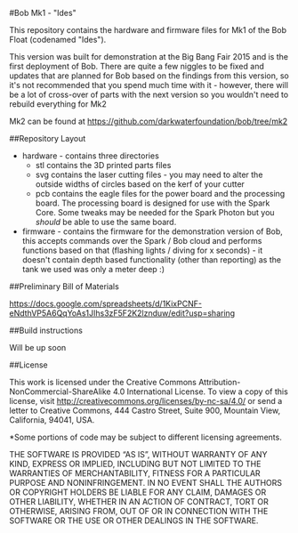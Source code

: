 #Bob Mk1 - "Ides"

This repository contains the hardware and firmware files for Mk1 of the Bob Float (codenamed "Ides").

This version was built for demonstration at the Big Bang Fair 2015 and is the first deployment of Bob. There are quite a few niggles to be fixed and updates that are planned for Bob based on the findings from this version, so it's not recommended that you spend much time with it - however, there will be a lot of cross-over of parts with the next version so you wouldn't need to rebuild everything for Mk2

Mk2 can be found at https://github.com/darkwaterfoundation/bob/tree/mk2

##Repository Layout

- hardware - contains three directories
  - stl contains the 3D printed parts files
  - svg contains the laser cutting files - you may need to alter the outside widths of circles based on the kerf of your cutter
  - pcb contains the eagle files for the power board and the processing board. The processing board is designed for use with the Spark Core. Some tweaks may be needed for the Spark Photon but you *should* be able to use the same board.
- firmware - contains the firmware for the demonstration version of Bob, this accepts commands over the Spark / Bob cloud and performs functions based on that (flashing lights / diving for x seconds) - it doesn't contain depth based functionality (other than reporting) as the tank we used was only a meter deep :)

##Preliminary Bill of Materials

https://docs.google.com/spreadsheets/d/1KixPCNF-eNdthVP5A6QqYoAs1JIhs3zF5F2K2lznduw/edit?usp=sharing

##Build instructions

Will be up soon

##License

This work is licensed under the Creative Commons Attribution-NonCommercial-ShareAlike 4.0 International License. To view a copy of this license, visit http://creativecommons.org/licenses/by-nc-sa/4.0/ or send a letter to Creative Commons, 444 Castro Street, Suite 900, Mountain View, California, 94041, USA.

*Some portions of code may be subject to different licensing agreements.

THE SOFTWARE IS PROVIDED “AS IS”, WITHOUT WARRANTY OF ANY KIND, EXPRESS OR IMPLIED, INCLUDING BUT NOT LIMITED TO THE WARRANTIES OF MERCHANTABILITY, FITNESS FOR A PARTICULAR PURPOSE AND NONINFRINGEMENT. IN NO EVENT SHALL THE AUTHORS OR COPYRIGHT HOLDERS BE LIABLE FOR ANY CLAIM, DAMAGES OR OTHER LIABILITY, WHETHER IN AN ACTION OF CONTRACT, TORT OR OTHERWISE, ARISING FROM, OUT OF OR IN CONNECTION WITH THE SOFTWARE OR THE USE OR OTHER DEALINGS IN THE SOFTWARE.
